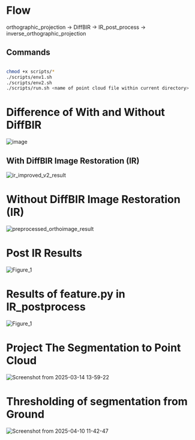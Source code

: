  # Flow
 
 orthographic_projection -> DiffBIR -> IR_post_process -> inverse_orthographic_projection



## Commands

```bash

chmod +x scripts/*
./scripts/env1.sh
./scripts/env2.sh
./scripts/run.sh <name of point cloud file within current directory>
```


 # Difference of With and Without DiffBIR

 ![image](https://github.com/user-attachments/assets/43026c65-0aba-4176-8a38-adc8316ac50b)


## With DiffBIR Image Restoration (IR)

![ir_improved_v2_result](https://github.com/user-attachments/assets/fbb675c8-2367-4eab-af42-686cade90aa5)



# Without DiffBIR Image Restoration (IR)

![preprocessed_orthoimage_result](https://github.com/user-attachments/assets/679eb6a4-416a-434f-86c5-dcec73c29a9a)



# Post IR Results

![Figure_1](https://github.com/user-attachments/assets/f16104b7-77ab-4ce7-9bef-d5e0f8e31413)


# Results of feature.py in IR_postprocess


![Figure_1](https://github.com/user-attachments/assets/daa90eb6-a859-4fb3-ba57-572d04a1dbcf)



# Project The Segmentation to Point Cloud

![Screenshot from 2025-03-14 13-59-22](https://github.com/user-attachments/assets/5ea74fdf-3990-4a1f-a0bb-9c97c7a99246)


# Thresholding of segmentation from Ground

![Screenshot from 2025-04-10 11-42-47](https://github.com/user-attachments/assets/d1e75df4-199b-4406-a907-11ca0837e892)





